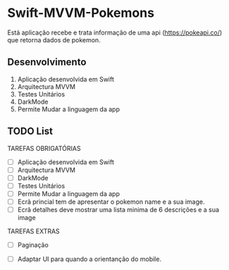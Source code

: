 # Swift-MVVM-Pokemons

Está aplicação recebe e trata informação de uma api (https://pokeapi.co/) que retorna dados de pokemon. 

 ## Desenvolvimento

1. Aplicação desenvolvida em Swift 
2. Arquitectura MVVM
3. Testes Unitários
4. DarkMode
5. Permite Mudar a linguagem da app


## TODO List

TAREFAS OBRIGATÓRIAS

- [ ] Aplicação desenvolvida em Swift
- [ ] Arquitectura MVVM
- [ ] DarkMode
- [ ] Testes Unitários
- [ ] Permite Mudar a linguagem da app
- [ ] Ecrã princial tem de apresentar o pokemon name e a sua image. 
- [ ] Ecrã detalhes deve mostrar uma lista minima de 6 descrições e a sua image

TAREFAS EXTRAS

- [ ] Paginação
- [ ] Adaptar UI para quando a orientanção do mobile. 


